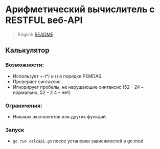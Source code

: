 # Арифметический вычислитель с RESTFUL веб-API

> English [README](README.ru)

## Калькулятор

### Возможности:

- Использует +-\\*/ и () в порядке PEMDAS.
- Проверяет синтаксис
- Игнорирует пробелы, не нарушающие синтаксис (52 – 24 – нормально, 52 – 2 4 – нет)

### Ограничения:

- Никаких экспонентов или других функций.

### Запуск

-   `go run calcapi.go` после установки зависимостей в go.mod